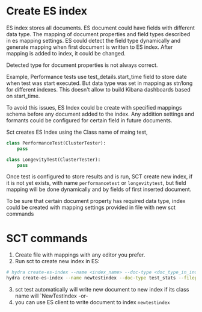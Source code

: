 # Create ES index

ES index stores all documents. ES document could have fields with different data type. The mapping of document properties and field types described in es mapping settings. ES could detect the field type dynamically and generate mapping when first document is written to ES index. After mapping is added to index, it could be changed.

Detected type for document properties is not always correct.

Example, Performance tests use test_details.start_time field to store date when test was start executed. But data type was set in mapping as str/long for different indexes. This doesn't allow to build Kibana dashboards based on start_time.

To avoid this issues, ES Index could be create with specified mappings schema before any document added to the index. Any addition settings and formants could be configured for certain field in future documents.

Sct creates ES Index using the Class name of maing test,

```python
class PerformanceTest(ClusterTester):
	pass

class LongevityTest(ClusterTester):
	pass
```

Once test is configured to store results and is run, SCT create new index, if it is not yet exists, with name `performancetest` or `longevitytest`, but field mapping will be done dynamically and by fields of first inserted document.

To be sure that certain document property has required data type, index could be created with mapping settings provided in file with new sct commands

# SCT commands

1. Create file with mappings with any editor you prefer.
2. Run sct to create new index in ES:
```bash
# hydra create-es-index --name <index_name> --doc-type <doc_type_in_index> --filepath <full_path_to_file_with_mapping>
hydra create-es-index --name newtestindex --doc-type test_stats --filepath "configration/es_mappings/newmapping.json"

```
3. sct test automatically will write new document to new index if its class name will `NewTestIndex
-or-
4. you can use ES client to write document to index `newtestindex`
